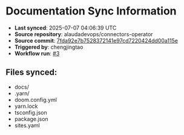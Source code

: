 # Documentation Sync Information

- **Last synced**: 2025-07-07 04:06:39 UTC
- **Source repository**: alaudadevops/connectors-operator
- **Source commit**: [7fda92e7b7528372141e97cd7220424dd00a115e](https://github.com/alaudadevops/connectors-operator/commit/7fda92e7b7528372141e97cd7220424dd00a115e)
- **Triggered by**: chengjingtao
- **Workflow run**: [#3](https://github.com/alaudadevops/connectors-operator/actions/runs/16107339610)

## Files synced:
- docs/
- .yarn/
- doom.config.yml
- yarn.lock
- tsconfig.json
- package.json
- sites.yaml
